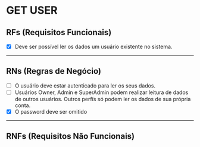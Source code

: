 # GET USER

## RFs (Requisitos Funcionais)  

- [x] Deve ser possível ler os dados um usuário existente no sistema.

---

## RNs (Regras de Negócio)

- [ ] O usuário deve estar autenticado para ler os seus dados.
- [ ] Usuários Owner, Admin e SuperAdmin podem realizar leitura de dados de outros usuários. Outros perfís só podem ler os dados de sua própria conta.
- [x] O password deve ser omitido

---

## RNFs (Requisitos Não Funcionais)
